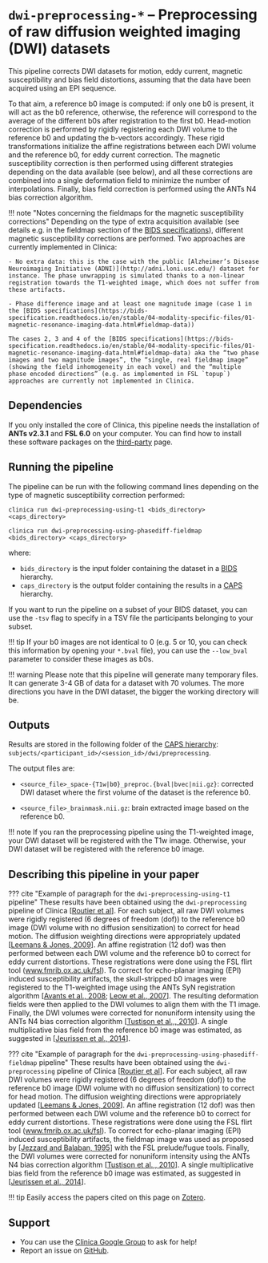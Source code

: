# `dwi-preprocessing-*` – Preprocessing of raw diffusion weighted imaging (DWI) datasets

This pipeline corrects DWI datasets for motion, eddy current, magnetic susceptibility and bias field distortions, assuming that the data have been acquired using an EPI sequence.

To that aim, a reference b0 image is computed: if only one b0 is present, it will act as the b0 reference, otherwise, the reference will correspond to the average of the different b0s after registration to the first b0. Head-motion correction is performed by rigidly registering each DWI volume to the reference b0 and updating the b-vectors accordingly. These rigid transformations initialize the affine registrations between each DWI volume and the reference b0, for eddy current correction. The magnetic susceptibility correction is then performed using different strategies depending on the data available (see below), and all these corrections are combined into a single deformation field to minimize the number of interpolations. Finally, bias field correction is performed using the ANTs N4 bias correction algorithm.


!!! note "Notes concerning the fieldmaps for the magnetic susceptibility corrections"
    Depending on the type of extra acquisition available (see details e.g. in the fieldmap section of the [BIDS specifications](https://bids-specification.readthedocs.io/en/stable/04-modality-specific-files/01-magnetic-resonance-imaging-data.html#fieldmap-data)), different magnetic susceptibility corrections are performed. Two approaches are currently implemented in Clinica:

    - No extra data: this is the case with the public [Alzheimer’s Disease Neuroimaging Initiative (ADNI)](http://adni.loni.usc.edu/) dataset for instance. The phase unwrapping is simulated thanks to a non-linear registration towards the T1-weighted image, which does not suffer from these artifacts.

    - Phase difference image and at least one magnitude image (case 1 in the [BIDS specifications](https://bids-specification.readthedocs.io/en/stable/04-modality-specific-files/01-magnetic-resonance-imaging-data.html#fieldmap-data))

    The cases 2, 3 and 4 of the [BIDS specifications](https://bids-specification.readthedocs.io/en/stable/04-modality-specific-files/01-magnetic-resonance-imaging-data.html#fieldmap-data) aka the “two phase images and two magnitude images”, the “single, real fieldmap image” (showing the field inhomogeneity in each voxel) and the “multiple phase encoded directions” (e.g. as implemented in FSL `topup`) approaches are currently not implemented in Clinica.



## Dependencies
<!--If you installed the docker image of Clinica, nothing is required.-->

If you only installed the core of Clinica, this pipeline needs the installation of **ANTs v2.3.1** and **FSL 6.0** on your computer. You can find how to install these software packages on the [third-party](../../Third-party) page.

## Running the pipeline
The pipeline can be run with the following command lines depending on the type of  magnetic susceptibility correction performed:

```
clinica run dwi-preprocessing-using-t1 <bids_directory> <caps_directory>
```
```
clinica run dwi-preprocessing-using-phasediff-fieldmap <bids_directory> <caps_directory>
```

where:

  - `bids_directory` is the input folder containing the dataset in a [BIDS](../../BIDS) hierarchy.
  - `caps_directory` is the output folder containing the results in a [CAPS](../../CAPS/Introduction) hierarchy.

If you want to run the pipeline on a subset of your BIDS dataset, you can use the `-tsv` flag to specify in a TSV file the participants belonging to your subset.

!!! tip
    If your b0 images are not identical to 0 (e.g. 5 or 10, you can check this information by opening your `*.bval` file), you can use the `--low_bval` parameter to consider these images as b0s.

!!! warning
    Please note that this pipeline will generate many temporary files. It can generate 3-4 GB of data for a dataset with 70 volumes. The more directions you have in the DWI dataset, the bigger the working directory will be.


## Outputs
Results are stored in the following folder of the [CAPS hierarchy](../../CAPS/Specifications/#dwi-preprocessing-preprocessing-of-raw-diffusion-weighted-imaging-dwi-datasets): `subjects/<participant_id>/<session_id>/dwi/preprocessing`.

The output files are:

  - `<source_file>_space-{T1w|b0}_preproc.{bval|bvec|nii.gz}`: corrected DWI dataset where the first volume of the dataset is the reference b0.

  - `<source_file>_brainmask.nii.gz`: brain extracted image based on the reference b0.

!!! note
    If you ran the preprocessing pipeline using the T1-weighted image, your DWI dataset will be registered with the T1w image. Otherwise, your DWI dataset will be registered with the reference b0 image.

<!--## Visualization of the results-->

<!--!!! note-->
<!--    The visualization command is not available for the moment. Please come back later, this section will be updated ASAP.-->


## Describing this pipeline in your paper

??? cite "Example of paragraph for the `dwi-preprocessing-using-t1` pipeline"
    These results have been obtained using the `dwi-preprocessing` pipeline of Clinica [[Routier et al](https://hal.inria.fr/hal-02308126/)]. For each subject, all raw DWI volumes were rigidly registered (6 degrees of freedom (dof)) to the reference b0 image (DWI volume with no diffusion sensitization) to correct for head motion. The diffusion weighting directions were appropriately updated [[Leemans & Jones, 2009](https://doi.org/10.1002/mrm.21890)]. An affine registration (12 dof) was then performed between each DWI volume and the reference b0 to correct for eddy current distortions. These registrations were done using the FSL flirt tool (www.fmrib.ox.ac.uk/fsl). To correct for echo-planar imaging (EPI) induced susceptibility artifacts, the skull-stripped b0 images were registered to the T1-weighted image using the ANTs SyN registration algorithm [[Avants et al., 2008](https://doi.org/10.1016/j.media.2007.06.004); [Leow et al., 2007](https://doi.org/10.1109/TMI.2007.892646)]. The resulting deformation fields were then applied to the DWI volumes to align them with the T1 image. Finally, the DWI volumes were corrected for nonuniform intensity using the ANTs N4 bias correction algorithm [[Tustison et al.,, 2010](https://doi.org/10.1109/TMI.2010.2046908)]. A single multiplicative bias field from the reference b0 image was estimated, as suggested in [[Jeurissen et al., 2014](https://doi.org/10.1016/j.neuroimage.2014.07.061)].


??? cite "Example of paragraph for the `dwi-preprocessing-using-phasediff-fieldmap` pipeline"
    These results have been obtained using the `dwi-preprocessing` pipeline of Clinica [[Routier et al](https://hal.inria.fr/hal-02308126/)]. For each subject, all raw DWI volumes were rigidly registered (6 degrees of freedom (dof)) to the reference b0 image (DWI volume with no diffusion sensitization) to correct for head motion. The diffusion weighting directions were appropriately updated [[Leemans & Jones, 2009](https://doi.org/10.1002/mrm.21890)]. An affine registration (12 dof) was then performed between each DWI volume and the reference b0 to correct for eddy current distortions. These registrations were done using the FSL flirt tool (www.fmrib.ox.ac.uk/fsl). To correct for echo-planar imaging (EPI) induced susceptibility artifacts, the fieldmap image was used as proposed by [[Jezzard and Balaban, 1995](https://doi.org/10.1002/mrm.1910340111)] with the FSL prelude/fugue tools. Finally, the DWI volumes were corrected for nonuniform intensity using the ANTs N4 bias correction algorithm [[Tustison et al.,, 2010](https://doi.org/10.1109/TMI.2010.2046908)]. A single multiplicative bias field from the reference b0 image was estimated, as suggested in [[Jeurissen et al., 2014](https://doi.org/10.1016/j.neuroimage.2014.07.061)].

!!! tip
    Easily access the papers cited on this page on [Zotero](https://www.zotero.org/groups/2240070/clinica_aramislab/items/collectionKey/BJV73LU7).

## Support

-   You can use the [Clinica Google Group](https://groups.google.com/forum/#!forum/clinica-user) to ask for help!
-   Report an issue on [GitHub](https://github.com/aramis-lab/clinica/issues).
